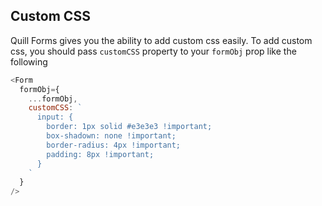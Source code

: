 ## Custom CSS

Quill Forms gives you the ability to add custom css easily.
To add custom css, you should pass `customCSS` property to your `formObj` prop like the following
```js
<Form 
  formObj={
    ...formObj,
    customCSS: `
      input: {
        border: 1px solid #e3e3e3 !important;
        box-shadown: none !important;
        border-radius: 4px !important;
        padding: 8px !important;
      }
    `
  }
/>
```
